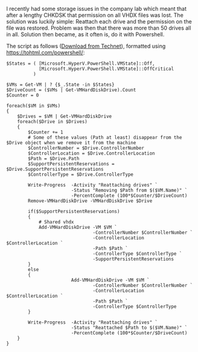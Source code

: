﻿I recently had some storage issues in the company lab which meant that
after a lengthy CHKDSK that permission on all VHDX files was lost. The
solution was luckily simple: Reattach each drive and the permission on
the file was restored. Problem was then that there was more than 50
drives all in all. Solution then became, as it often is, do it with
Powershell.

The script as follows ([Download from
Technet](https://gallery.technet.microsoft.com/Reattaching-Drives-on-VMs-3b038909)),
formatted using <https://tohtml.com/powershell/>:


    $States = ( [Microsoft.HyperV.PowerShell.VMState]::Off, 
                [Microsoft.HyperV.PowerShell.VMState]::OffCritical
              )

    $VMs = Get-VM | ? {$_.State -in $States}
    $DriveCount = ($VMs | Get-VMHardDiskDrive).Count
    $Counter = 0

    foreach($VM in $VMs)
    {
        $Drives = $VM | Get-VMHardDiskDrive
        foreach($Drive in $Drives)
        {
            $Counter += 1
            # Some of these values (Path at least) disappear from the $Drive object when we remove it from the machine
            $ControllerNumber = $Drive.ControllerNumber
            $ControllerLocation = $Drive.ControllerLocation
            $Path = $Drive.Path
            $SupportPersistentReservations = $Drive.SupportPersistentReservations
            $ControllerType = $Drive.ControllerType

            Write-Progress  -Activity "Reattaching drives" `
                            -Status "Removing $Path from $($VM.Name)" `
                            -PercentComplete (100*$Counter/$DriveCount) 
            Remove-VMHardDiskDrive -VMHardDiskDrive $Drive
            
            if($SupportPersistentReservations)
            {
                # Shared vhdx
                Add-VMHardDiskDrive -VM $VM `
                                    -ControllerNumber $ControllerNumber `
                                    -ControllerLocation $ControllerLocation `
                                    -Path $Path `
                                    -ControllerType $ControllerType `
                                    -SupportPersistentReservations
            }
            else
            {
                            Add-VMHardDiskDrive -VM $VM `
                                    -ControllerNumber $ControllerNumber `
                                    -ControllerLocation $ControllerLocation `
                                    -Path $Path `
                                    -ControllerType $ControllerType
            }
            
            Write-Progress  -Activity "Reattaching drives" `
                            -Status "Reattached $Path to $($VM.Name)" `
                            -PercentComplete (100*$Counter/$DriveCount)
        }
    }

```

```
